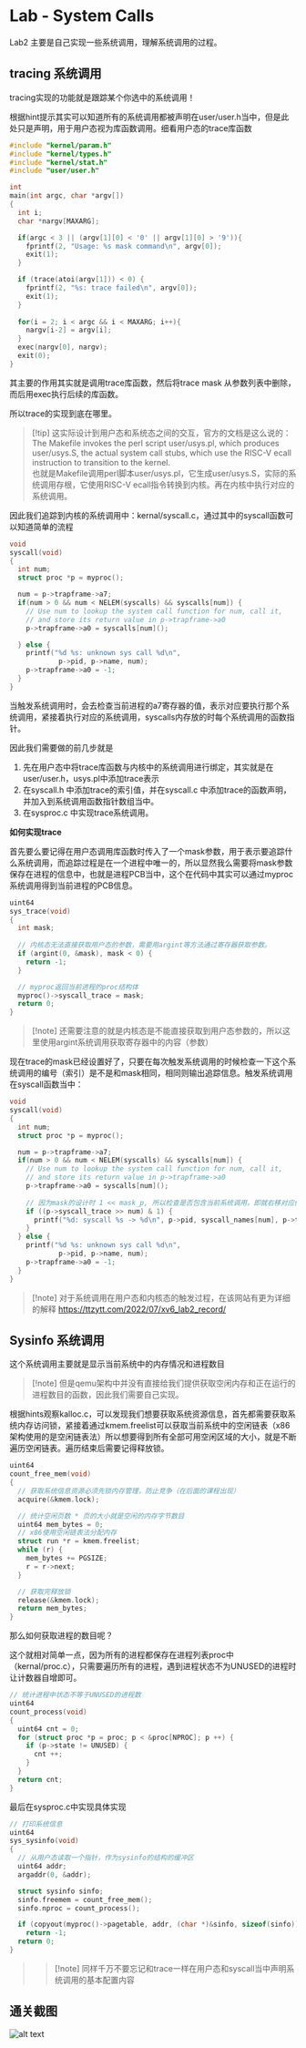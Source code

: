 # Lab - System Calls

Lab2 主要是自己实现一些系统调用，理解系统调用的过程。

## tracing 系统调用

tracing实现的功能就是跟踪某个你选中的系统调用！

根据hint提示其实可以知道所有的系统调用都被声明在user/user.h当中，但是此处只是声明，用于用户态视为库函数调用。细看用户态的trace库函数

```c
#include "kernel/param.h"
#include "kernel/types.h"
#include "kernel/stat.h"
#include "user/user.h"

int
main(int argc, char *argv[])
{
  int i;
  char *nargv[MAXARG];

  if(argc < 3 || (argv[1][0] < '0' || argv[1][0] > '9')){
    fprintf(2, "Usage: %s mask command\n", argv[0]);
    exit(1);
  }

  if (trace(atoi(argv[1])) < 0) {
    fprintf(2, "%s: trace failed\n", argv[0]);
    exit(1);
  }
  
  for(i = 2; i < argc && i < MAXARG; i++){
    nargv[i-2] = argv[i];
  }
  exec(nargv[0], nargv);
  exit(0);
}

```

其主要的作用其实就是调用trace库函数，然后将trace mask 从参数列表中删除，而后用exec执行后续的库函数。

所以trace的实现到底在哪里。

>[!tip] 这实际设计到用户态和系统态之间的交互，官方的文档是这么说的：The Makefile invokes the perl script user/usys.pl, which produces user/usys.S, the actual system call stubs, which use the RISC-V ecall instruction to transition to the kernel.<br>也就是Makefile调用perl脚本user/usys.pl，它生成user/usys.S，实际的系统调用存根，它使用RISC-V ecall指令转换到内核。再在内核中执行对应的系统调用。

因此我们追踪到内核的系统调用中：kernal/syscall.c，通过其中的syscall函数可以知道简单的流程
```c
void
syscall(void)
{
  int num;
  struct proc *p = myproc();

  num = p->trapframe->a7;
  if(num > 0 && num < NELEM(syscalls) && syscalls[num]) {
    // Use num to lookup the system call function for num, call it,
    // and store its return value in p->trapframe->a0
    p->trapframe->a0 = syscalls[num]();

  } else {
    printf("%d %s: unknown sys call %d\n",
            p->pid, p->name, num);
    p->trapframe->a0 = -1;
  }
}
```
当触发系统调用时，会去检查当前进程的a7寄存器的值，表示对应要执行那个系统调用，紧接着执行对应的系统调用，syscalls内存放的时每个系统调用的函数指针。

因此我们需要做的前几步就是
1. 先在用户态中将trace库函数与内核中的系统调用进行绑定，其实就是在user/user.h，usys.pl中添加trace表示
2. 在syscall.h 中添加trace的索引值，并在syscall.c 中添加trace的函数声明，并加入到系统调用函数指针数组当中。
3. 在sysproc.c 中实现trace系统调用。

**如何实现trace**

首先要么要记得在用户态调用库函数时传入了一个mask参数，用于表示要追踪什么系统调用，而追踪过程是在一个进程中唯一的，所以显然我么需要将mask参数保存在进程的信息中，也就是进程PCB当中，这个在代码中其实可以通过myproc系统调用得到当前进程的PCB信息。

```c
uint64
sys_trace(void)
{
  int mask;
  
  // 内核态无法直接获取用户态的参数，需要用argint等方法通过寄存器获取参数。
  if (argint(0, &mask), mask < 0) {
    return -1;
  }

  // myproc返回当前进程的proc结构体 
  myproc()->syscall_trace = mask;
  return 0;
}
```

>[!note] 还需要注意的就是内核态是不能直接获取到用户态参数的，所以这里使用argint系统调用获取寄存器中的内容（参数）

现在trace的mask已经设置好了，只要在每次触发系统调用的时候检查一下这个系统调用的编号（索引）是不是和mask相同，相同则输出追踪信息。触发系统调用在syscall函数当中：
```c
void
syscall(void)
{
  int num;
  struct proc *p = myproc();

  num = p->trapframe->a7;
  if(num > 0 && num < NELEM(syscalls) && syscalls[num]) {
    // Use num to lookup the system call function for num, call it,
    // and store its return value in p->trapframe->a0
    p->trapframe->a0 = syscalls[num]();
    
    // 因为mask的设计时 1 << mask_p, 所以检查是否包含当前系统调用，即就右移对应值和1相与
    if ((p->syscall_trace >> num) & 1) {
      printf("%d: syscall %s -> %d\n", p->pid, syscall_names[num], p->trapframe->a0);
    }
  } else {
    printf("%d %s: unknown sys call %d\n",
            p->pid, p->name, num);
    p->trapframe->a0 = -1;
  }
}
```

>[!note] 对于系统调用在用户态和内核态的触发过程，在该网站有更为详细的解释 https://ttzytt.com/2022/07/xv6_lab2_record/


## Sysinfo 系统调用

这个系统调用主要就是显示当前系统中的内存情况和进程数目

>[!note] 但是qemu架构中并没有直接给我们提供获取空闲内存和正在运行的进程数目的函数，因此我们需要自己实现。

根据hints观察kalloc.c，可以发现我们想要获取系统资源信息，首先都需要获取系统内存访问锁，紧接着通过kmem.freelist可以获取当前系统中的空闲链表（x86架构使用的是空闲链表法）所以想要得到所有全部可用空闲区域的大小，就是不断遍历空闲链表。遍历结束后需要记得释放锁。

```c
uint64
count_free_mem(void)
{
  // 获取系统信息资源必须先锁内存管理，防止竞争（在后面的课程出现）
  acquire(&kmem.lock);

  // 统计空闲页数 * 页的大小就是空闲的内存字节数目
  uint64 mem_bytes = 0;
  // x86使用空闲链表法分配内存
  struct run *r = kmem.freelist;
  while (r) {
    mem_bytes += PGSIZE;
    r = r->next;
  }

  // 获取完释放锁
  release(&kmem.lock);
  return mem_bytes;
}
```

那么如何获取进程的数目呢？

这个就相对简单一点，因为所有的进程都保存在进程列表proc中（kernal/proc.c），只需要遍历所有的进程，遇到进程状态不为UNUSED的进程时让计数器自增即可。

```c
// 统计进程中状态不等于UNUSED的进程数
uint64
count_process(void)
{
  uint64 cnt = 0;
  for (struct proc *p = proc; p < &proc[NPROC]; p ++) {
    if (p->state != UNUSED) {
      cnt ++;
    }
  }
  return cnt;
}
```

最后在sysproc.c中实现具体实现

```c
// 打印系统信息
uint64
sys_sysinfo(void)
{
  // 从用户态读取一个指针，作为sysinfo的结构的缓冲区
  uint64 addr;
  argaddr(0, &addr);

  struct sysinfo sinfo;
  sinfo.freemem = count_free_mem();
  sinfo.nproc = count_process();

  if (copyout(myproc()->pagetable, addr, (char *)&sinfo, sizeof(sinfo)))
    return -1;
  return 0;
}
```
>>[!note] 同样千万不要忘记和trace一样在用户态和syscall当中声明系统调用的基本配置内容

## 通关截图

![alt text](image-1.png)
